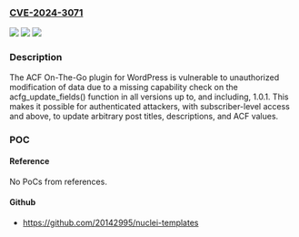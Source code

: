 ### [CVE-2024-3071](https://cve.mitre.org/cgi-bin/cvename.cgi?name=CVE-2024-3071)
![](https://img.shields.io/static/v1?label=Product&message=ACF%20On-The-Go&color=blue)
![](https://img.shields.io/static/v1?label=Version&message=*%3C%3D%201.0.1%20&color=brighgreen)
![](https://img.shields.io/static/v1?label=Vulnerability&message=CWE-862%20Missing%20Authorization&color=brighgreen)

### Description

The ACF On-The-Go plugin for WordPress is vulnerable to unauthorized modification of data due to a missing capability check on the acfg_update_fields() function in all versions up to, and including, 1.0.1. This makes it possible for authenticated attackers, with subscriber-level access and above, to update arbitrary post titles, descriptions, and ACF values.

### POC

#### Reference
No PoCs from references.

#### Github
- https://github.com/20142995/nuclei-templates

